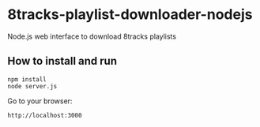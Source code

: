 8tracks-playlist-downloader-nodejs
==================================

Node.js web interface to download 8tracks playlists

## How to install and run
```
npm install
node server.js
```

Go to your browser:
```
http://localhost:3000
```
